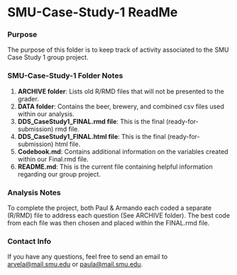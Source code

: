 # SMU-Case-Study-1 ReadMe

### Purpose
The purpose of this folder is to keep track of activity associated to the SMU Case Study 1 group project.


### SMU-Case-Study-1 Folder Notes
1.  **ARCHIVE folder**:  Lists old R/RMD files that will not be presented to the grader.
2.  **DATA folder**: Contains the beer, brewery, and combined csv files used within our analysis.
3.  **DDS_CaseStudy1_FINAL.rmd file**: This is the final (ready-for-submission) rmd file.
4.  **DDS_CaseStudy1_FINAL.html file**: This is the final (ready-for-submission) html file.
5.  **Codebook.md**: Contains additional information on the variables created within our Final.rmd file.
6.  **README.md**: This is the current file containing helpful information regarding our group project.


### Analysis Notes
To complete the project, both Paul & Armando each coded a separate (R/RMD) file to address each question (See ARCHIVE folder).  The best code from each file was then chosen and placed within the FINAL.rmd file. 

### Contact Info
If you have any questions, feel free to send an email to arvela@mail.smu.edu or paula@mail.smu.edu.



